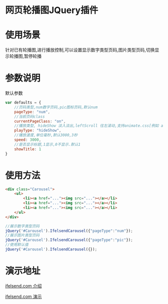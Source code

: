 # 网页轮播图JQuery插件

# 使用场景
针对已有轮播图,进行播放控制,可以设置显示数字类型页码,图片类型页码,切换显示轮播图,暂停轮播

# 参数说明
默认参数

```javascript
var defaults = {
    //页码类型,num数字页码,pic图标页码,默认num
    pageType: "num", 
    //当前页码class
    currentPageClass: "on",
    //播放类型, hideShow 淡入淡出,leftScroll 往左滚动,支持animate.css[例如 animated wobble ]默认 hideShow
    playType: "hideShow",
    //播放速度,单位毫秒,默认3000,3秒
    speed: 3000,
    //是否显示标题,1显示,0不显示.默认1
    showTitle: 1
}
```

# 使用方法
```html
<div class="Carousel">
    <ul>
        <li><a href="..."><img src="..."></a></li>
        <li><a href="..."><img src="..."></a></li>
        <li><a href="..."><img src="..."></a></li>
    </ul>
</div>
```
```javascript
//展示数字类型页码
jQuery('#Carousel').IfelsendCarousel({"pageType":"num"});
//展示图片类型页码
jQuery('#Carousel').IfelsendCarousel({"pageType":"pic"});
//使用默认值
jQuery('#Carousel').IfelsendCarousel({});
```
# 演示地址
[ifelsend.com 介绍](http://ifelsend.com/blog/2017/03/10/jquery%E6%8F%92%E4%BB%B6%E7%BD%91%E9%A1%B5%E8%BD%AE%E6%92%AD%E5%9B%BEifelsendcarousel.html)

[ifelsend.com 演示](http://ifelsend.com/demo/IfelsendCarousel/)
